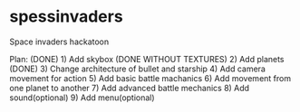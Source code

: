 # spessinvaders
Space invaders hackatoon 

Plan:
(DONE)                  1) Add skybox
(DONE WITHOUT TEXTURES) 2) Add planets
(DONE)                  3) Change architecture of bullet and starship
                        4) Add camera movement for action
                        5) Add basic battle machanics
                        6) Add movement from one planet to another
                        7) Add advanced battle mechanics
                        8) Add sound(optional)
                        9) Add menu(optional)
